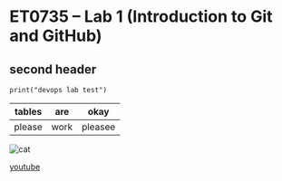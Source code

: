 # ET0735 – Lab 1 (Introduction to Git and GitHub)
## second header

```
print("devops lab test")

```
 tables |are | okay
 ---|---|---
 please| work| pleasee|

 ![cat](https://en.wikipedia.org/wiki/Cat)

 [youtube](https://www.youtube.com/)
